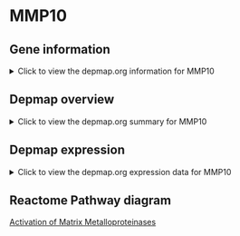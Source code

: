 <h1>MMP10</h1>

<h2>Gene information</h2>
<details>
  <summary>Click to view the depmap.org information for MMP10</summary>
  <iframe src="https://depmap.org/portal/gene/MMP10?tab=about" style="border:none;width:100%;height:800px"></iframe>
</details>

<h2>Depmap overview</h2>
<details>
  <summary>Click to view the depmap.org summary for MMP10</summary>
  <iframe src="https://depmap.org/portal/gene/MMP10?tab=overview" style="border:none;width:100%;height:800px"></iframe>
</details>

<h2>Depmap expression</h2>
<details>
  <summary>Click to view the depmap.org expression data for MMP10</summary>
  <iframe src="https://depmap.org/portal/gene/MMP10?tab=characterization" style="border:none;width:100%;height:800px"></iframe>
</details>



<h2>Reactome Pathway diagram</h2>
<a href="https://reactome.org/PathwayBrowser/#/R-HSA-1592389">Activation of Matrix Metalloproteinases</a>



